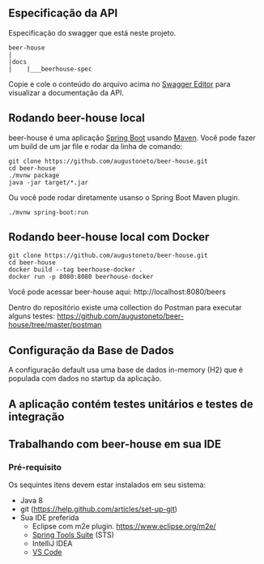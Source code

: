 ## Especificação da API
Especificação do swagger que está neste projeto.

    beer-house
    |
    |docs
    |    |___beerhouse-spec

Copie e cole o conteúdo do arquivo acima no [Swagger Editor](https://editor.swagger.io/) para visualizar a documentação da API.

## Rodando beer-house local
beer-house é uma aplicação [Spring Boot](https://spring.io/guides/gs/spring-boot) usando [Maven](https://spring.io/guides/gs/maven/). Você pode fazer um build de um jar file e rodar da linha de comando:

```
git clone https://github.com/augustoneto/beer-house.git
cd beer-house
./mvnw package
java -jar target/*.jar
```

Ou você pode rodar diretamente usanso o Spring Boot Maven plugin. 

```
./mvnw spring-boot:run
```

## Rodando beer-house local com Docker

```
git clone https://github.com/augustoneto/beer-house.git
cd beer-house
docker build --tag beerhouse-docker .
docker run -p 8080:8080 beerhouse-docker
```

Você pode acessar beer-house aqui: http://localhost:8080/beers

Dentro do repositório existe uma collection do Postman para executar alguns testes: https://github.com/augustoneto/beer-house/tree/master/postman

## Configuração da Base de Dados

A configuração default usa uma base de dados in-memory (H2) que é populada com dados no startup da aplicação.

## A aplicação contém testes unitários e testes de integração

## Trabalhando com beer-house em sua IDE

### Pré-requisito
Os sequintes itens devem estar instalados em seu sistema:
* Java 8
* git (https://help.github.com/articles/set-up-git)
* Sua IDE preferida
  * Eclipse com m2e plugin. https://www.eclipse.org/m2e/
  * [Spring Tools Suite](https://spring.io/tools) (STS)
  * IntelliJ IDEA
  * [VS Code](https://code.visualstudio.com)

